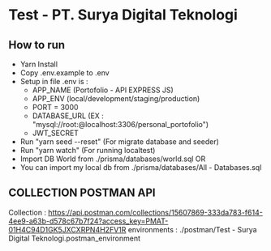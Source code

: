 # Test - PT. Surya Digital Teknologi

## How to run
- Yarn Install
- Copy .env.example to .env
- Setup in file .env is :
    - APP_NAME (Portofolio - API EXPRESS JS)
    - APP_ENV (local/development/staging/production)
    - PORT = 3000
    - DATABASE_URL (EX : "mysql://root:@localhost:3306/personal_portofolio")
    - JWT_SECRET 
- Run "yarn seed --reset" (For migrate database and seeder)
- Run "yarn watch" (For running localtest)
- Import DB World from ./prisma/databases/world.sql
OR
- You can import my local db from ./prisma/databases/All - Databases.sql


## COLLECTION POSTMAN API
Collection : https://api.postman.com/collections/15607869-333da783-f614-4ee9-a63b-d578c67b7f24?access_key=PMAT-01H4C94D1GK5JXCXRPN4H2FV1R
environments : ./postman/Test - Surya Digital Teknologi.postman_environment

